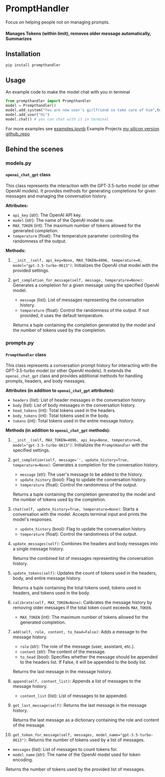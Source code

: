 # PromptHandler
Focus on helping people not on managing prompts.

#### Manages Tokens (within limit), removes older message automatically, Summarizes 

## Installation
```
pip install prompthandler
```
## Usage
An example code to make the model chat with you in terminal
```python
from prompthandler import Prompthandler
model = Prompthandler()
model.add_system("You are now user's girlfriend so take care of him",to_head=True) # Makes this to go on to the head. Head is not rolled so it stays the same
model.add_user("Hi")
model.chat() # you can chat with it in terminal
```
For more examples see [examples.ipynb](https://github.com/prasannan-robots/Prompt-handler/blob/main/examples.ipynb)
Example Projects [my silicon version](https://prasannanrobots.pythonanywhere.com/) [github_repo](https://github.com/prasannan-robots/prasannan-robots.github.io)
## Behind the scenes

### models.py

#### `openai_chat_gpt` class

This class represents the interaction with the GPT-3.5-turbo model (or other OpenAI models). It provides methods for generating completions for given messages and managing the conversation history.

**Attributes:**

- `api_key` (str): The OpenAI API key.
- `model` (str): The name of the OpenAI model to use.
- `MAX_TOKEN` (int): The maximum number of tokens allowed for the generated completion.
- `temperature` (float): The temperature parameter controlling the randomness of the output.

**Methods:**

1. `__init__(self, api_key=None, MAX_TOKEN=4096, temperature=0, model="gpt-3.5-turbo-0613")`:
   Initializes the OpenAI chat model with the provided settings.

2. `get_completion_for_message(self, message, temperature=None)`:
   Generates a completion for a given message using the specified OpenAI model.

   - `message` (list): List of messages representing the conversation history.
   - `temperature` (float): Control the randomness of the output. If not provided, it uses the default temperature.

   Returns a tuple containing the completion generated by the model and the number of tokens used by the completion.

### prompts.py

#### `PromptHandler` class

This class represents a conversation prompt history for interacting with the GPT-3.5-turbo model (or other OpenAI models). It extends the `openai_chat_gpt` class and provides additional methods for handling prompts, headers, and body messages.

**Attributes (in addition to `openai_chat_gpt` attributes):**

- `headers` (list): List of header messages in the conversation history.
- `body` (list): List of body messages in the conversation history.
- `head_tokens` (int): Total tokens used in the headers.
- `body_tokens` (int): Total tokens used in the body.
- `tokens` (int): Total tokens used in the entire message history.

**Methods (in addition to `openai_chat_gpt` methods):**

1. `__init__(self, MAX_TOKEN=4096, api_key=None, temperature=0, model="gpt-3.5-turbo-0613")`:
   Initializes the `PromptHandler` with the specified settings.

2. `get_completion(self, message='', update_history=True, temperature=None)`:
   Generates a completion for the conversation history.

   - `message` (str): The user's message to be added to the history.
   - `update_history` (bool): Flag to update the conversation history.
   - `temperature` (float): Control the randomness of the output.

   Returns a tuple containing the completion generated by the model and the number of tokens used by the completion.

3. `chat(self, update_history=True, temperature=None)`:
   Starts a conversation with the model. Accepts terminal input and prints the model's responses.

   - `update_history` (bool): Flag to update the conversation history.
   - `temperature` (float): Control the randomness of the output.

4. `update_messages(self)`:
   Combines the headers and body messages into a single message history.

   Returns the combined list of messages representing the conversation history.

5. `update_tokens(self)`:
   Updates the count of tokens used in the headers, body, and entire message history.

   Returns a tuple containing the total tokens used, tokens used in headers, and tokens used in the body.

6. `calibrate(self, MAX_TOKEN=None)`:
   Calibrates the message history by removing older messages if the total token count exceeds `MAX_TOKEN`.

   - `MAX_TOKEN` (int): The maximum number of tokens allowed for the generated completion.

7. `add(self, role, content, to_head=False)`:
   Adds a message to the message history.

   - `role` (str): The role of the message (user, assistant, etc.).
   - `content` (str): The content of the message.
   - `to_head` (bool): Specifies whether the message should be appended to the headers list. If False, it will be appended to the body list.

   Returns the last message in the message history.

8. `append(self, content_list)`:
   Appends a list of messages to the message history.

   - `content_list` (list): List of messages to be appended.

9. `get_last_message(self)`:
   Returns the last message in the message history.

   Returns the last message as a dictionary containing the role and content of the message.

10. `get_token_for_message(self, messages, model_name="gpt-3.5-turbo-0613")`:
   Returns the number of tokens used by a list of messages.

   - `messages` (list): List of messages to count tokens for.
   - `model_name` (str): The name of the OpenAI model used for token encoding.

   Returns the number of tokens used by the provided list of messages.

